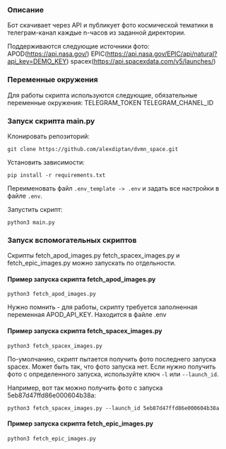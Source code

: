 ### Описание 
Бот скачивает через API и публикует фото космической тематики в телеграм-канал 
каждые n-часов из заданной директории. 

Поддерживаются следующие источники фото:
APOD(https://api.nasa.gov/)
EPIC(https://api.nasa.gov/EPIC/api/natural?api_key=DEMO_KEY)
spacex(https://api.spacexdata.com/v5/launches/)
### Переменные окружения
Для работы скрипта используются следующие, обязательные переменные окружения:
TELEGRAM_TOKEN
TELEGRAM_CHANEL_ID
### Запуск скрипта main.py
Клонировать репозиторий: 
```
git clone https://github.com/alexdiptan/dvmn_space.git
```
Установить зависимости:
```
pip install -r requirements.txt
```
Переименовать файл `.env_template -> .env` и задать все настройки в файле `.env`.

Запустить скрипт: 
```
python3 main.py
```
### Запуск вспомогательных скриптов
Скрипты fetch_apod_images.py fetch_spacex_images.py и fetch_epic_images.py можно запускать по отдельности.
#### Пример запуска скрипта fetch_apod_images.py
```
python3 fetch_apod_images.py
```
Нужно помнить - для работы, скрипту требуется заполненная переменная APOD_API_KEY. Находится в файле .env
#### Пример запуска скрипта fetch_spacex_images.py
```
python3 fetch_spacex_images.py
```
По-умолчанию, скрипт пытается получить фото последнего запуска spacex. Может быть так, что фото запуска нет.
Если нужно получить фото с определенного запуска, используйте ключ `-l` или `--launch_id`. 

Например, вот так можно получить фото с запуска 5eb87d47ffd86e000604b38a:
```
python3 fetch_spacex_images.py --launch_id 5eb87d47ffd86e000604b38a
```
#### Пример запуска скрипта fetch_epic_images.py
```
python3 fetch_epic_images.py
```
